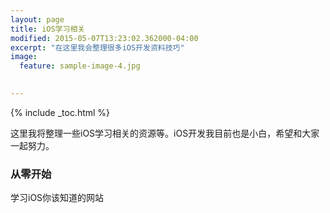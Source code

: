 ```yaml
---
layout: page
title: iOS学习相关
modified: 2015-05-07T13:23:02.362000-04:00
excerpt: "在这里我会整理很多iOS开发资料技巧"
image:
  feature: sample-image-4.jpg

  
---
```


{% include _toc.html %}

这里我将整理一些iOS学习相关的资源等。iOS开发我目前也是小白，希望和大家一起努力。

### 从零开始 
学习iOS你该知道的网站









